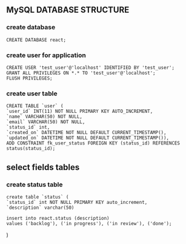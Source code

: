 ## MySQL DATABASE STRUCTURE ##

### create database

    CREATE DATABASE react;

### create user for application

    CREATE USER 'test_user'@'localhost' IDENTIFIED BY 'test_user';
    GRANT ALL PRIVILEGES ON *.* TO 'test_user'@'localhost';
    FLUSH PRIVILEGES;

### create user table

    CREATE TABLE `user` (
    `user_id` INT(11) NOT NULL PRIMARY KEY AUTO_INCREMENT,
    `name` VARCHAR(50) NOT NULL,
    `email` VARCHAR(50) NOT NULL,
    `status_id` int,
    `created_on` DATETIME NOT NULL DEFAULT CURRENT_TIMESTAMP(),
    `updated_on` DATETIME NOT NULL DEFAULT CURRENT_TIMESTAMP()),
    ADD CONSTRAINT fk_user_status FOREIGN KEY (status_id) REFERENCES status(status_id);

## select fields tables

### create status table

    create table `status` (
    `status_id` int NOT NULL PRIMARY KEY auto_increment,
    `description` varchar(50)

    insert into react.status (description) 
    values ('backlog'), ('in progress'), ('in review'), ('done');

)


